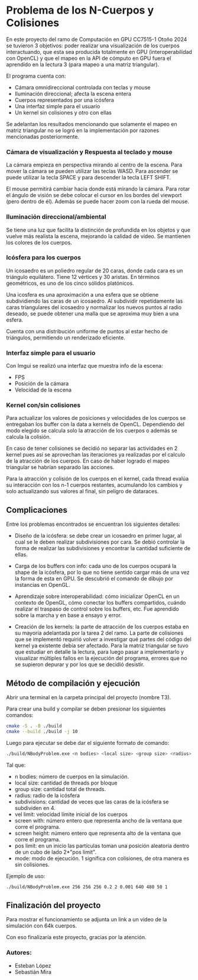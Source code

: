 # Problema de los N-Cuerpos y Colisiones

En este proyecto del ramo de Computación en GPU CC7515-1 Otoño 2024 se tuvieron 3 objetivos: poder realizar una visualización de los cuerpos interactuando, que esta sea producida totalmente en GPU (interoperabilidad con OpenCL) y que el mapeo en la API de cómputo en GPU fuera el aprendido en la lectura 3 (para mapeo a una matriz triangular).

El programa cuenta con:

- Cámara omnidireccional controlada con teclas y mouse
- Iluminación direccional; afecta la escena entera
- Cuerpos representados por una icósfera
- Una interfaz simple para el usuario
- Un kernel sin colisiones y otro con ellas

Se adelantan los resultados mencionando que solamente el mapeo en matriz triangular no se logró en la implementación por razones mencionadas posteriormente.

### Cámara de visualización y Respuesta al teclado y mouse

La cámara empieza en perspectiva mirando al centro de la escena. Para mover la cámara se pueden utilizar las teclas WASD. Para ascender se puede utilizar la tecla SPACE y para descender la tecla LEFT SHIFT.

El mouse permitirá cambiar hacia donde está mirando la cámara. Para rotar el ángulo de visión se debe colocar el cursor en los bordes del viewport (pero dentro de él). Además se puede hacer zoom con la rueda del mouse.

### Iluminación direccional/ambiental

Se tiene una luz que facilita la distinción de profundida en los objetos y que vuelve más realista la escena, mejorando la calidad de video. Se mantienen los colores de los cuerpos.

### Icósfera para los cuerpos

Un icosaedro es un poliedro regular de 20 caras, donde cada cara es un triángulo equilátero. Tiene 12 vértices y 30 aristas. En términos geométricos, es uno de los cinco sólidos platónicos.

Una icosfera es una aproximación a una esfera que se obtiene subdividiendo las caras de un icosaedro. Al subdividir repetidamente las caras triangulares del icosaedro y normalizar los nuevos puntos al radio deseado, se puede obtener una malla que se aproxima muy bien a una esfera.

Cuenta con una distribución uniforme de puntos al estar hecho de triángulos, permitiendo un renderizado eficiente.

### Interfaz simple para el usuario

Con Imgui se realizó una interfaz que muestra info de la escena:

- FPS
- Posición de la cámara
- Velocidad de la escena

### Kernel con/sin colisiones

Para actualizar los valores de posiciones y velocidades de los cuerpos se entregaban los buffer con la data a kernels de OpenCL. Dependiendo del modo elegido se calcula solo la atracción de los cuerpos o además se calcula la colisión.

En caso de tener colisiones se decidió no separar las actividades en 2 kernel pues así se aprovechan las iteraciones ya realizadas por el calculo de la atracción de los cuerpos. En caso de haber logrado el mapeo triangular se habrían separado las acciones.

Para la atracción y colisión de los cuerpos en el kernel, cada thread evalúa su interacción con los n-1 cuerpos restantes, acumulando los cambios y solo actualizando sus valores al final, sin peligro de dataraces.

## Complicaciones

Entre los problemas encontrados se encuentran los siguientes detalles:

- Diseño de la icósfera: se debe crear un icosaedro en primer lugar, al cual se le deben realizar subdivisiones por cara. Se debió controlar la forma de realizar las subdivisiones y encontrar la cantidad suficiente de ellas.

- Carga de los buffers con info: cada uno de los cuerpos ocupará la shape de la icósfera, por lo que no tiene sentido cargar más de una vez la forma de esta en GPU. Se descubrió el comando de dibujo por instancias en OpenGL.

- Aprendizaje sobre interoperabilidad: cómo inicializar OpenCL en un contexto de OpenGL, cómo conectar los buffers compartidos, cuándo realizar el traspaso de control sobre los buffers, etc. Fue aprendido sobre la marcha y en base a ensayo y error.

- Creación de los kernels: la parte de atracción de los cuerpos estaba en su mayoría adelantada por la tarea 2 del ramo. La parte de colisiones que se implementó requirió volver a investigar qué partes del código del kernel ya existente debía ser afectado. Para la matriz triangular se tuvo que estudiar en detalle la lectura, para luego pasar a implementarlo y visualizar múltiples fallos en la ejecución del programa, errores que no se supieron depurar y por los que se decidió desistir.

## Método de compilación y ejecución

Abrir una terminal en la carpeta principal del proyecto (nombre T3).

Para crear una build y compilar se deben presionar los siguientes comandos:

```bash
cmake -S . -B ./build
cmake --build ./build -j 10
```

Luego para ejecutar se debe dar el siguiente formato de comando:

```bash
./build/NBodyProblem.exe <n bodies> <local size> <group size> <radius> <subdivisions> <vel limit> <screen width> <screen height> <pos limit> <mode>
```

Tal que:

- n bodies: número de cuerpos en la simulación.
- local size: cantidad de threads por bloque
- group size: cantidad total de threads.
- radius: radio de la icósfera
- subdivisions: cantidad de veces que las caras de la icósfera se subdividen en 4.
- vel limit: velocidad límite inicial de los cuerpos
- screen with: número entero que representa ancho de la ventana que corre el programa.
- screen height: número entero que representa alto de la ventana que corre el programa.
- pos limit: en un inicio las partículas toman una posición aleatoria dentro de un cubo de lado 2\*"pos limit".
- mode: modo de ejecución. 1 significa con colisiones, de otra manera es sin colisiones.

Ejemplo de uso:

```bash
./build/NBodyProblem.exe 256 256 256 0.2 2 0.001 640 480 50 1
```

## Finalización del proyecto

Para mostrar el funcionamiento se adjunta un link a un video de la simulación con 64k cuerpos.

Con eso finalizaría este proyecto, gracias por la atención.

### Autores:

- Esteban López
- Sebastián Mira
